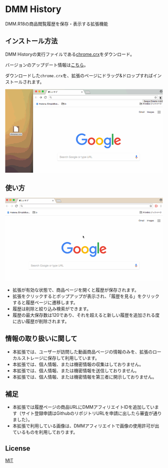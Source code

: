 # DMM History
DMM.R18の商品閲覧履歴を保存・表示する拡張機能

## インストール方法
DMM Historyの実行ファイルである[chrome.crx](https://github.com/hira777/dmm-history/releases/download/v1.0.2/chrome.crx)をダウンロード。

バージョンのアップデート情報は[こちら](https://github.com/hira777/dmm-history/releases)。

ダウンロードした`chrome.crx`を、拡張のページにドラッグ&ドロップすればインストールされます。

![インストール](./README_resources/install.gif "インストール")

## 使い方 
![インストール](./README_resources/usage.gif "使い方")

- 拡張が有効な状態で、商品ページを開くと履歴が保存されます。
- 拡張をクリックするとポップアップが表示され、「履歴を見る」をクリックすると履歴ページに遷移します。
- 履歴は削除と絞り込み検索ができます。
- 履歴の最大保存数は120であり、それを超えると新しい履歴を追加される度に古い履歴が削除されます。

## 情報の取り扱いに関して
- 本拡張では、ユーザーが訪問した動画商品ページの情報のみを、拡張のローカルストレージに保存して利用しています。
- 本拡張では、個人情報、または機密情報の収集はしておりません。
- 本拡張では、個人情報、または機密情報を送信しておりません。
- 本拡張では、個人情報、または機密情報を第三者に開示しておりません。

## 補足
- 本拡張では履歴ページの商品URLにDMMアフィリエイトIDを追加しています（サイト登録申請はGithubのリポジトリURLを申請に出したら審査が通りました）。
- 本拡張で利用している画像は、DMMアフィリエイトで画像の使用許可が出ているものを利用しております。

## License
[MIT](http://opensource.org/licenses/MIT)
